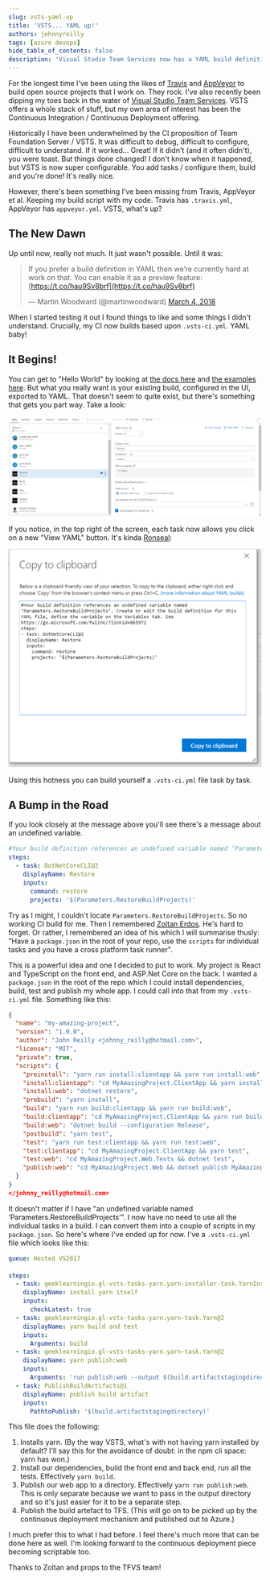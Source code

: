 ```yaml
---
slug: vsts-yaml-up
title: 'VSTS... YAML up!'
authors: johnnyreilly
tags: [azure devops]
hide_table_of_contents: false
description: 'Visual Studio Team Services now has a YAML build definition preview feature that enables users to keep their build scripts with their code.'
---
```


For the longest time I've been using the likes of [Travis](https://travis-ci.org/) and [AppVeyor](https://www.appveyor.com/) to build open source projects that I work on. They rock. I've also recently been dipping my toes back in the water of [Visual Studio Team Services](https://www.visualstudio.com/team-services/). VSTS offers a whole stack of stuff, but my own area of interest has been the Continuous Integration / Continuous Deployment offering.

<!--truncate-->

Historically I have been underwhelmed by the CI proposition of Team Foundation Server / VSTS. It was difficult to debug, difficult to configure, difficult to understand. If it worked... Great! If it didn't (and it often didn't), you were toast. But things done changed! I don't know when it happened, but VSTS is now super configurable. You add tasks / configure them, build and you're done! It's really nice.

However, there's been something I've been missing from Travis, AppVeyor et al. Keeping my build script with my code. Travis has `.travis.yml`, AppVeyor has `appveyor.yml`. VSTS, what's up?

## The New Dawn

Up until now, really not much. It just wasn't possible. Until it was:

> If you prefer a build definition in YAML then we’re currently hard at work on that. You can enable it as a preview feature: [https://t.co/hau9Sv8brf](https://t.co/hau9Sv8brf)
>
> — Martin Woodward (@martinwoodward) [March 4, 2018](https://twitter.com/martinwoodward/status/970250739510534144?ref_src=twsrc%5Etfw)

<script async="" src="https://platform.twitter.com/widgets.js" charSet="utf-8"></script>

When I started testing it out I found things to like and some things I didn't understand. Crucially, my CI now builds based upon `.vsts-ci.yml`. YAML baby!

## It Begins!

You can get to "Hello World" by looking at [the docs here](https://docs.microsoft.com/en-us/vsts/pipelines/build/yaml?view=vsts) and [the examples here](https://github.com/Microsoft/vsts-agent/blob/master/docs/preview/yamlgettingstarted/index.md). But what you really want is your existing build, configured in the UI, exported to YAML. That doesn't seem to quite exist, but there's something that gets you part way. Take a look:

![screenshot of restore task in VSTS](vsts-screenshot-of-restore-task.webp)

If you notice, in the top right of the screen, each task now allows you click on a new "View YAML" button. It's kinda [Ronseal](https://en.wikipedia.org/wiki/Ronseal):

![screenshot of copy to clipboard in VSTS](vsts-screenshot-of-copy-to-clipboard.png)

Using this hotness you can build yourself a `.vsts-ci.yml` file task by task.

## A Bump in the Road

If you look closely at the message above you'll see there's a message about an undefined variable.

```yml
#Your build definition references an undefined variable named ‘Parameters.RestoreBuildProjects’. Create or edit the build definition for this YAML file, define the variable on the Variables tab. See https://go.microsoft.com/fwlink/?linkid=865972
steps:
  - task: DotNetCoreCLI@2
    displayName: Restore
    inputs:
      command: restore
      projects: '$(Parameters.RestoreBuildProjects)'
```

Try as I might, I couldn't locate `Parameters.RestoreBuildProjects`. So no working CI build for me. Then I remembered [Zoltan Erdos](https://github.com/zerdos). He's hard to forget. Or rather, I remembered an idea of his which I will summarise thusly: "Have a `package.json` in the root of your repo, use the `scripts` for individual tasks and you have a cross platform task runner".

This is a powerful idea and one I decided to put to work. My project is React and TypeScript on the front end, and ASP.Net Core on the back. I wanted a `package.json` in the root of the repo which I could install dependencies, build, test and publish my whole app. I could call into that from my `.vsts-ci.yml` file. Something like this:

```json
{
  "name": "my-amazing-project",
  "version": "1.0.0",
  "author": "John Reilly <johnny_reilly@hotmail.com>",
  "license": "MIT",
  "private": true,
  "scripts": {
    "preinstall": "yarn run install:clientapp && yarn run install:web",
    "install:clientapp": "cd MyAmazingProject.ClientApp && yarn install",
    "install:web": "dotnet restore",
    "prebuild": "yarn install",
    "build": "yarn run build:clientapp && yarn run build:web",
    "build:clientapp": "cd MyAmazingProject.ClientApp && yarn run build",
    "build:web": "dotnet build --configuration Release",
    "postbuild": "yarn test",
    "test": "yarn run test:clientapp && yarn run test:web",
    "test:clientapp": "cd MyAmazingProject.ClientApp && yarn test",
    "test:web": "cd MyAmazingProject.Web.Tests && dotnet test",
    "publish:web": "cd MyAmazingProject.Web && dotnet publish MyAmazingProject.Web.csproj --configuration Release"
  }
}
</johnny_reilly@hotmail.com>
```

It doesn't matter if I have "an undefined variable named ‘Parameters.RestoreBuildProjects’". I now have no need to use all the individual tasks in a build. I can convert them into a couple of scripts in my `package.json`. So here's where I've ended up for now. I've a `.vsts-ci.yml` file which looks like this:

```yml
queue: Hosted VS2017

steps:
  - task: geeklearningio.gl-vsts-tasks-yarn.yarn-installer-task.YarnInstaller@2
    displayName: install yarn itself
    inputs:
      checkLatest: true
  - task: geeklearningio.gl-vsts-tasks-yarn.yarn-task.Yarn@2
    displayName: yarn build and test
    inputs:
      Arguments: build
  - task: geeklearningio.gl-vsts-tasks-yarn.yarn-task.Yarn@2
    displayName: yarn publish:web
    inputs:
      Arguments: 'run publish:web --output $(build.artifactstagingdirectory)/MyAmazingProject'
  - task: PublishBuildArtifacts@1
    displayName: publish build artifact
    inputs:
      PathtoPublish: '$(build.artifactstagingdirectory)'
```

This file does the following:

1. Installs yarn. (By the way VSTS, what's with not having yarn installed by default? I'll say this for the avoidance of doubt: in the npm cli space: yarn has won.)
2. Install our dependencies, build the front end and back end, run all the tests. Effectively `yarn build`.
3. Publish our web app to a directory. Effectively `yarn run publish:web`. This is only separate because we want to pass in the output directory and so it's just easier for it to be a separate step.
4. Publish the build artefact to TFS. (This will go on to be picked up by the continuous deployment mechanism and published out to Azure.)

I much prefer this to what I had before. I feel there's much more that can be done here as well. I'm looking forward to the continuous deployment piece becoming scriptable too.

Thanks to Zoltan and props to the TFVS team!
